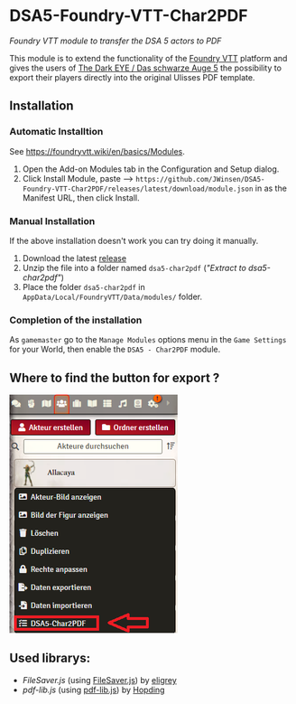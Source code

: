 # DSA5-Foundry-VTT-Char2PDF
*Foundry VTT module to transfer the DSA 5 actors to PDF*

This module is to extend the functionality of the [Foundry VTT](https://foundryvtt.com/) platform and gives the users of [The Dark EYE / Das schwarze Auge 5](https://foundryvtt.com/packages/dsa5) the possibility to export their players directly into the original Ulisses PDF template.  

## Installation
### Automatic Installtion
See https://foundryvtt.wiki/en/basics/Modules. 

1. Open the Add-on Modules tab in the Configuration and Setup dialog.
2. Click Install Module, paste --> `https://github.com/JWinsen/DSA5-Foundry-VTT-Char2PDF/releases/latest/download/module.json`
   in as the Manifest URL, then click Install.

### Manual Installation
If the above installation doesn't work you can try doing it manually.
1. Download the latest [release](https://github.com/Jerakin/p5e-foundryVTT/releases)
2. Unzip the file into a folder named `dsa5-char2pdf` (*"Extract to dsa5-char2pdf"*)
3. Place the folder `dsa5-char2pdf` in `AppData/Local/FoundryVTT/Data/modules/` folder.

### Completion of the installation
As `gamemaster` go to the `Manage Modules` options menu in the `Game Settings` for your World, then enable the `DSA5 - Char2PDF` module.

## Where to find the button for export ? 

![alt text](https://github.com/JWinsen/DSA5-Foundry-VTT-Char2PDF/blob/main/Where_to_find_the_Button.png?raw=true)

## Used librarys: 
- *FileSaver.js* (using [FileSaver.js](https://github.com/eligrey/FileSaver.js)) by [eligrey](https://github.com/eligrey)
- *pdf-lib.js* (using [pdf-lib.js](https://github.com/Hopding/pdf-lib)) by [Hopding](https://github.com/Hopding)
